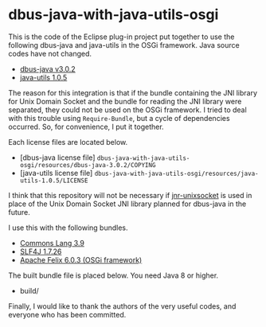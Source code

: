 # dbus-java-with-java-utils-osgi

This is the code of the Eclipse plug-in project put together to use the following dbus-java and java-utils in the OSGi framework. Java source codes have not changed.
- [dbus-java v3.0.2](https://github.com/hypfvieh/dbus-java/tree/dbus-java-parent-3.0.2)
- [java-utils 1.0.5](https://github.com/hypfvieh/java-utils/tree/1.0.5)

The reason for this integration is that if the bundle containing the JNI library for Unix Domain Socket and the bundle for reading the JNI library were separated, they could not be used on the OSGi framework. I tried to deal with this trouble using `Require-Bundle`, but a cycle of dependencies occurred. So, for convenience, I put it together.

Each license files are located below.
- [dbus-java license file] `dbus-java-with-java-utils-osgi/resources/dbus-java-3.0.2/COPYING`
- [java-utils license file] `dbus-java-with-java-utils-osgi/resources/java-utils-1.0.5/LICENSE`

I think that this repository will not be necessary if [jnr-unixsocket](https://github.com/jnr/jnr-unixsocket) is used in place of the Unix Domain Socket JNI library planned for dbus-java in the future.

I use this with the following bundles.
- [Commons Lang 3.9](https://commons.apache.org/proper/commons-lang/)
- [SLF4J 1.7.26](https://www.slf4j.org/)
- [Apache Felix 6.0.3 (OSGi framework)](https://felix.apache.org/)

The built bundle file is placed below. You need Java 8 or higher.
- build/

Finally, I would like to thank the authors of the very useful codes, and everyone who has been committed.
